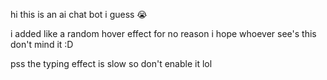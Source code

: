 hi this is an ai chat bot i guess 😭

i added like a random hover effect for no reason i hope whoever see's this don't mind it :D

pss the typing effect is slow so don't enable it lol
